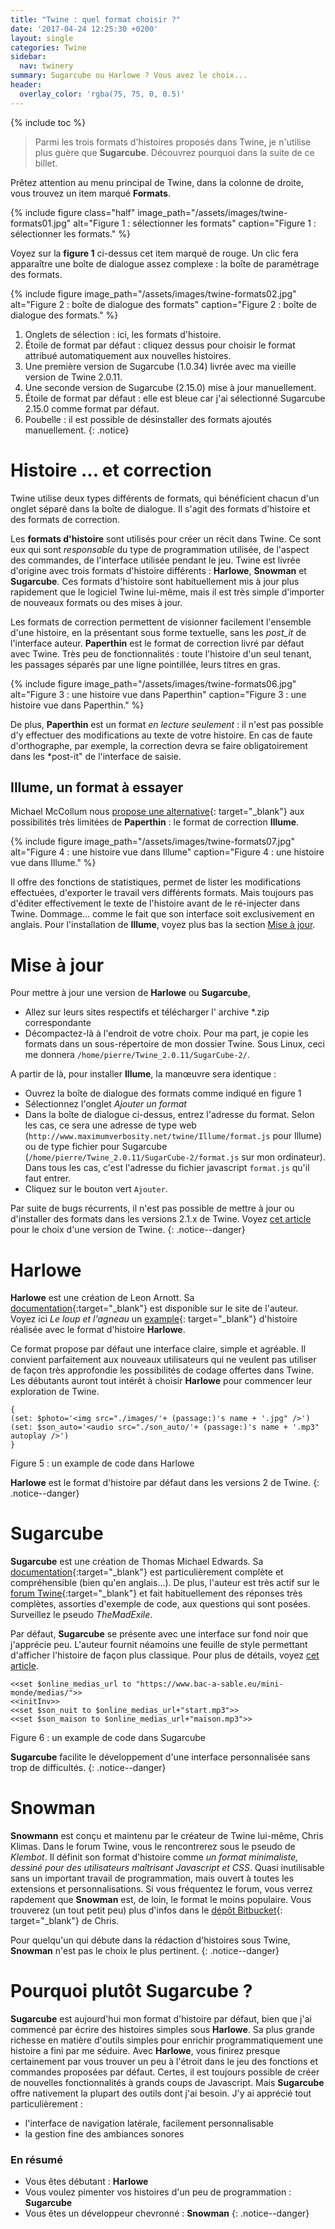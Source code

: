 ```yaml
---
title: "Twine : quel format choisir ?"
date: '2017-04-24 12:25:30 +0200'
layout: single
categories: Twine
sidebar:
  nav: twinery
summary: Sugarcube ou Harlowe ? Vous avez le choix...
header:
  overlay_color: 'rgba(75, 75, 0, 0.5)'
---
```


{% include toc %}

> Parmi les trois formats d'histoires proposés dans Twine, je n'utilise plus guère que **Sugarcube**. Découvrez pourquoi dans la suite de ce billet.

Prêtez attention au menu principal de Twine, dans la colonne de droite, vous trouvez un item marqué **Formats**.

{% include figure class="half" image_path="/assets/images/twine-formats01.jpg" alt="Figure 1 : sélectionner les formats" caption="Figure 1 : sélectionner les formats." %}

Voyez sur la **figure 1** ci-dessus cet item marqué de rouge. Un clic fera apparaître une boîte de dialogue assez complexe : la boîte de paramétrage des formats.

{% include figure image_path="/assets/images/twine-formats02.jpg" alt="Figure 2 : boîte de dialogue des formats" caption="Figure 2 : boîte de dialogue des formats." %}

1. Onglets de sélection : ici, les formats d'histoire.
2. Étoile de format par défaut : cliquez dessus pour choisir le format attribué automatiquement aux nouvelles histoires.
3. Une première version de Sugarcube (1.0.34) livrée avec ma vieille version de Twine 2.0.11.
4. Une seconde version de Sugarcube (2.15.0) mise à jour manuellement.
5. Étoile de format par défaut : elle est bleue car j'ai sélectionné Sugarcube 2.15.0 comme format par défaut.
6. Poubelle : il est possible de désinstaller des formats ajoutés manuellement.
{: .notice}

# Histoire ... et correction

Twine utilise deux types différents de formats, qui bénéficient chacun d'un onglet séparé dans la boîte de dialogue. Il s'agit des formats d'histoire et des formats de correction.

Les **formats d'histoire** sont utilisés pour créer un récit dans Twine. Ce sont eux qui sont _responsable_ du type de programmation utilisée, de l'aspect des commandes, de l'interface utilisée pendant le jeu. Twine est livrée d'origine avec trois formats d'histoire différents : **Harlowe**, **Snowman** et **Sugarcube**. Ces formats d'histoire sont habituellement mis à jour plus rapidement que le logiciel Twine lui-même, mais il est très simple d'importer de nouveaux formats ou des mises à jour.

Les formats de correction permettent de visionner facilement l'ensemble d'une histoire, en la présentant sous forme textuelle, sans les _post_it_ de l'interface auteur. **Paperthin** est le format de correction livré par défaut avec Twine. Très peu de fonctionnalités : toute l'histoire d'un seul tenant, les passages séparés par une ligne pointillée, leurs titres en gras.

{% include figure image_path="/assets/images/twine-formats06.jpg" alt="Figure 3 : une histoire vue dans Paperthin" caption="Figure 3 : une histoire vue dans Paperthin." %}

De plus, **Paperthin** est un format _en lecture seulement_ : il n'est pas possible d'y effectuer des modifications au texte de votre histoire. En cas de faute d'orthographe, par exemple, la correction devra se faire obligatoirement dans les *post-it" de l'interface de saisie.

## Illume, un format à essayer

Michael McCollum nous [propose une alternative](http://www.maximumverbosity.net/twine/Illume/){: target="_blank"} aux possibilités très limitées de **Paperthin** : le format de correction **Illume**.

{% include figure image_path="/assets/images/twine-formats07.jpg" alt="Figure 4 : une histoire vue dans Illume" caption="Figure 4 : une histoire vue dans Illume." %}

Il offre des fonctions de statistiques, permet de lister les modifications effectuées, d'exporter le travail vers différents formats. Mais toujours pas d'éditer effectivement le texte de l'histoire avant de le ré-injecter dans Twine. Dommage... comme le fait que son interface soit exclusivement en anglais. Pour l'installation de **Illume**, voyez plus bas la section [Mise à jour](#mise-à-jour).

# Mise à jour

Pour mettre à jour une version de **Harlowe** ou **Sugarcube**,

* Allez sur leurs sites respectifs et télécharger l' archive *.zip correspondante
* Décompactez-là à l'endroit de votre choix. Pour ma part, je copie les formats dans un sous-répertoire de mon dossier Twine. Sous Linux, ceci me donnera `/home/pierre/Twine_2.0.11/SugarCube-2/`.

A partir de là, pour installer **Illume**, la manœuvre sera identique :

* Ouvrez la boîte de dialogue des formats comme indiqué en figure 1
* Sélectionnez l'onglet *Ajouter un format*
* Dans la boîte de dialogue ci-dessus, entrez l'adresse du format. Selon les cas, ce sera une adresse de type web (`http://www.maximumverbosity.net/twine/Illume/format.js` pour Illume) ou de type fichier pour Sugarcube (`/home/pierre/Twine_2.0.11/SugarCube-2/format.js` sur mon ordinateur). Dans tous les cas, c'est l'adresse du fichier javascript `format.js` qu'il faut entrer.
* Cliquez sur le bouton vert `Ajouter`.

Par suite de bugs récurrents, il n'est pas possible de mettre à jour ou d'installer des formats dans les versions 2.1.x de Twine. Voyez [cet article](/twine/twine-quelle-version-choisir/) pour le choix d'une version de Twine.
{: .notice--danger}

# Harlowe

**Harlowe** est une création de Leon Arnott. Sa [documentation](https://twine2.neocities.org/2.html){:target="_blank"} est disponible sur le site de l'auteur. Voyez ici _Le loup et l'agneau_ un [example][9f404067]{: target="_blank"} d'histoire réalisée avec le format d'histoire **Harlowe**.

Ce format propose par défaut une interface claire, simple et agréable. Il convient parfaitement aux nouveaux utilisateurs qui ne veulent pas utiliser de façon très approfondie les possibilités de codage offertes dans Twine. Les débutants auront tout intérêt à choisir **Harlowe** pour commencer leur exploration de Twine.

```
{
(set: $photo='<img src="./images/'+ (passage:)'s name + '.jpg" />')
(set: $son_auto='<audio src="./son_auto/'+ (passage:)'s name + '.mp3" autoplay />')
}
```
<figcaption>Figure 5 : un example de code dans Harlowe</figcaption>


**Harlowe** est le format d'histoire par défaut dans les versions 2 de Twine.
{: .notice--danger}

# Sugarcube
**Sugarcube** est une création de Thomas Michael Edwards. Sa [documentation](http://www.motoslave.net/sugarcube/2/){:target="_blank"} est particulièrement complète et compréhensible (bien qu'en anglais...). De plus, l'auteur est très actif sur le [forum Twine](http://twinery.org/forum/){:target="_blank"} et fait habituellement des réponses très complètes, assorties d'exemple de code, aux questions qui sont posées. Surveillez le pseudo _TheMadExile_.

Par défaut, **Sugarcube** se présente avec une interface sur fond noir que j'apprécie peu. L'auteur fournit néamoins une feuille de style permettant d'afficher l'histoire de façon plus classique. Pour plus de détails, voyez [cet article][aa03e34e].

```
<<set $online_medias_url to "https://www.bac-a-sable.eu/mini-monde/medias/">>
<<initInv>>
<<set $son_nuit to $online_medias_url+"start.mp3">>
<<set $son_maison to $online_medias_url+"maison.mp3">>
```
<figcaption>Figure 6 : un example de code dans Sugarcube</figcaption>

**Sugarcube** facilite le développement d'une interface personnalisée sans trop de difficultés.
{: .notice--danger}

# Snowman
**Snowmann** est conçu et maintenu par le créateur de Twine lui-même, Chris Klimas. Dans le forum Twine, vous le rencontrerez sous le pseudo de *Klembot*. Il définit son format d'histoire comme *un format minimaliste, dessiné pour des utilisateurs maîtrisant Javascript et CSS*.
Quasi inutilisable sans un important travail de programmation, mais ouvert à toutes les extensions et personnalisations. Si vous fréquentez le forum, vous verrez rapdement que **Snowman** est, de loin, le format le moins populaire. Vous trouverez (un tout petit peu) plus d'infos dans le [dépôt Bitbucket](https://bitbucket.org/klembot/snowman-1.4){: target="_blank"} de Chris.

Pour quelqu'un qui débute dans la rédaction d'histoires sous Twine, **Snowman** n'est pas le choix le plus pertinent.
{: .notice--danger}

# Pourquoi plutôt Sugarcube ?

**Sugarcube** est aujourd'hui mon format d'histoire par défaut, bien que j'ai commencé par écrire des histoires simples sous **Harlowe**. Sa plus grande richesse en matière d'outils simples pour enrichir programmatiquement une histoire a fini par me séduire. Avec **Harlowe**, vous finirez presque certainement par vous trouver un peu à l'étroit dans le jeu des fonctions et commandes proposées par défaut. Certes, il est toujours possible de créer de nouvelles fonctionnalités à grands coups de Javascript. Mais **Sugarcube** offre nativement la plupart des outils dont j'ai besoin. J'y ai apprécié tout particulièrement :

* l'interface de navigation latérale, facilement personnalisable
* la gestion fine des ambiances sonores

### En résumé
* Vous êtes débutant : **Harlowe**
* Vous voulez pimenter vos histoires d'un peu de programmation : **Sugarcube**
* Vous êtes un développeur chevronné : **Snowman**
{: .notice--danger}


[9f404067]: https://www.bac-a-sable.eu/agneau/ "Le loup et l'agneau"
[aa03e34e]: /twine/ready-made-css/ "Ready-made CSS"
